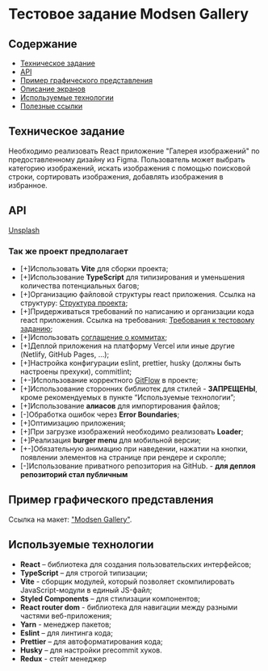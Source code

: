 # Тестовое задание Modsen Gallery

## Содержание

- [Техническое задание](#Техническое-задание)
- [API](#API)
- [Пример графического представления](#Пример-графического-представления)
- [Описание экранов](#Описание-экранов)
- [Используемые технологии](#Используемые-технологии)
- [Полезные ссылки](#Полезные-ссылки)

## Техническое задание

Необходимо реализовать React приложение "Галерея изображений" по предоставленному дизайну из Figma. Пользователь может выбрать категорию изображений, искать изображения с помощью поисковой строки, сортировать изображения, добавлять изображения в избранное.

## API

[Unsplash](https://unsplash.com/documentation)

### Так же проект предполагает

- [+]Использовать **Vite** для сборки проекта;
- [+]Использование **TypeScript** для типизирования и уменьшения количества потенциальных багов;
- [+]Организацию файловой структуры react приложения. Ссылка на структуру: [Cтруктура проекта](https://github.com/mkrivel/structure);
- [+]Придерживаться требований по написанию и организации кода react приложения. Ссылка на требования: [Требования к тестовому заданию](https://github.com/annaprystavka/requirements);
- [+]Использовать [соглашение о коммитах](https://www.conventionalcommits.org/ru/v1.0.0/);
- [+]Деплой приложения на платформу Vercel или иные другие (Netlify, GitHub Pages, ...);
- [+]Настройка конфигурации eslint, prettier, husky (должны быть настроены прехуки), commitlint;
- [+-]Использование корректного [GitFlow](https://www.atlassian.com/git/tutorials/comparing-workflows/gitflow-workflow) в проекте;
- [+]Использование сторонних библиотек для стилей - **ЗАПРЕЩЕНЫ**, кроме рекомендуемых в пункте “Используемые технологии”;
- [+]Использование **алиасов** для импортирования файлов;
- [-]Обработка ошибок через **Error Boundaries**;
- [+]Оптимизацию приложения;
- [+]При загрузке изображений необходимо реализовать **Loader**;
- [+]Реализация **burger menu** для мобильной версии;
- [+-]Обязательную анимацию при наведении, нажатии на кнопки, появлении элементов на странице при рендере и скролле;
- [-]Использование приватного репозитория на GitHub. - **для деплоя репозиторий стал публичным**

## Пример графического представления

Ссылка на макет: ["Modsen Gallery"](<https://www.figma.com/design/zk7fLjKHubNQQafUKpiooc/Modsen-gallery-(React)?node-id=0-1&t=lCEZn6vpBOUHnVOy-1>).

## Используемые технологии

- **React** – библиотека для создания пользовательских интерфейсов;
- **TypeScript** – для строгой типизации;
- **Vite** - сборщик модулей, который позволяет скомпилировать JavaScript-модули в единый JS-файл;
- **Styled Components** – для стилизации компонентов;
- **React router dom** - библиотека для навигации между разными частями веб-приложения;
- **Yarn** - менеджер пакетов;
- **Eslint** – для линтинга кода;
- **Prettier** – для автоформатирования кода;
- **Husky** – для настройки precommit хуков.
- **Redux** - стейт менеджер
